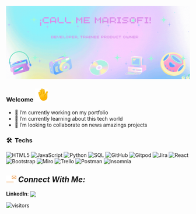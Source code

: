 
![Banner](https://github.com/marisofip/marisofip/raw/main/banner.gif)

### Welcome  <img src="https://github.com/marisofip/marisofip/raw/main/hola.gif" width="36px" height="36px"/>


- 🔭 I’m currently working on my portfolio
- 🌱 I’m currently learning about this tech world
- 👯 I’m looking to collaborate on news amazings projects 



### 🛠 &nbsp;Techs 


![HTML5](https://img.shields.io/badge/-HTML5-000000?style=flat&logo=HTML5)
![JavaScript](https://img.shields.io/badge/-JavaScript-000000?style=flat&logo=javascript)
![Python](https://img.shields.io/badge/-Python-000000?style=flat&logo=python)
![SQL](https://img.shields.io/badge/-SQL-000000?style=flat&logo=MySQL)
![GitHub](https://img.shields.io/badge/-GitHub-000000?style=flat&logo=github&logoColor=FFFFFF)
![Gitpod](https://img.shields.io/badge/-gitpod-000000?&style=flat&logo=gitpod&logoColor=orange)
![Jira](https://img.shields.io/badge/-Jira-000000?style=flat&logo=jira-software&logoColor=white&logoColor=0052CC)
![React](https://img.shields.io/badge/-React-000000?style=flat&logo=React&logoColor=61DAFB)
![Bootstrap](https://img.shields.io/badge/Bootstrap-000000?&style=flat&logo=bootstrap&logoColor=purple)
![Miro](https://img.shields.io/badge/Miro-000000?&style=flat&logo=miro&logoColor=yellow)
![Trello](https://img.shields.io/badge/Trello-000000?&style=flat&logo=trello&logoColor=blue)
![Postman](https://img.shields.io/badge/Postman-000000?&style=flat&logo=postman&logoColor=orange)
![Insomnia](https://img.shields.io/badge/Insomnia-000000?&style=flat&logo=insomnia&logoColor=purple)


<h2><img width="28" src="https://github.com/marisofip/marisofip//raw/main/carta.gif" /><i> Connect With Me:</i></h2>

   <strong>LinkedIn</strong>:
   <a href="https://www.linkedin.com/in/marisofi/"> <img align="center" src="https://img.shields.io/badge/Mariandris-0077B5?style=plastic&logo=linkedin&logoColor=white"></a>



![visitors](https://visitor-badge.glitch.me/badge?page_id=marisofip.visitor-badge&left_color=blue&right_color=black)

<!--
**marisofip/marisofip** is a ✨ _special_ ✨ repository because its `README.md` (this file) appears on your GitHub profile.

Here are some ideas to get you started:

- 🔭 I’m currently working on ...
- 🌱 I’m currently learning ...
- 👯 I’m looking to collaborate on ...
- 🤔 I’m looking for help with ...
- 💬 Ask me about ...
- 📫 How to reach me: ...
- 😄 Pronouns: ...
- ⚡ Fun fact: ...
-->
